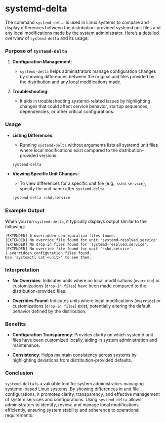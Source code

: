 # systemd-delta
The command `systemd-delta` is used in Linux systems to compare and display differences between the distribution-provided systemd unit files and any local modifications made by the system administrator. Here’s a detailed overview of `systemd-delta` and its usage:

### Purpose of `systemd-delta`

1. **Configuration Management**:
   - `systemd-delta` helps administrators manage configuration changes by showing differences between the original unit files provided by the distribution and any local modifications made.

2. **Troubleshooting**:
   - It aids in troubleshooting systemd-related issues by highlighting changes that could affect service behavior, startup sequences, dependencies, or other critical configurations.

### Usage

- **Listing Differences**:
  - Running `systemd-delta` without arguments lists all systemd unit files where local modifications exist compared to the distribution-provided versions.

  ```bash
  systemd-delta
  ```

- **Viewing Specific Unit Changes**:
  - To view differences for a specific unit file (e.g., `sshd.service`), specify the unit name after `systemd-delta`.

  ```bash
  systemd-delta sshd.service
  ```

### Example Output

When you run `systemd-delta`, it typically displays output similar to the following:

```
[EXTENDED] 0 overridden configuration files found.
[EXTENDED] No override file found for unit 'systemd-resolved.service'.
[EXTENDED] No drop-in files found for 'systemd-resolved.service'.
[EXTENDED] No override file found for unit 'sshd.service'.
1 overridden configuration files found.
Use 'systemctl cat <unit>' to see them.
```

### Interpretation

- **No Overrides**: Indicates units where no local modifications (`override`) or customizations (`drop-in files`) have been made compared to the distribution-provided files.

- **Overrides Found**: Indicates units where local modifications (`override`) or customizations (`drop-in files`) exist, potentially altering the default behavior defined by the distribution.

### Benefits

- **Configuration Transparency**: Provides clarity on which systemd unit files have been customized locally, aiding in system administration and maintenance.

- **Consistency**: Helps maintain consistency across systems by highlighting deviations from distribution-provided defaults.

### Conclusion

`systemd-delta` is a valuable tool for system administrators managing systemd-based Linux systems. By showing differences in unit file configurations, it promotes clarity, transparency, and effective management of system services and configurations. Using `systemd-delta` allows administrators to identify, review, and manage local modifications efficiently, ensuring system stability and adherence to operational requirements.
